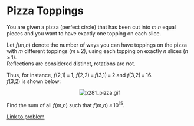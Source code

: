 # Pizza Toppings

<p>You are given a pizza (perfect circle) that has been cut into <var>m</var>·<var>n</var> equal pieces and you want to have exactly one topping on each slice.</p>

<p>Let <var>f</var>(<var>m</var>,<var>n</var>) denote the number of ways you can have toppings on the pizza with <var>m</var> different toppings (<var>m</var> ≥ 2), using each topping on exactly <var>n</var> slices (<var>n</var> ≥ 1). <br />Reflections are considered distinct, rotations are not. </p>

<p>Thus, for instance, <var>f</var>(2,1) = 1, <var>f</var>(2,2) = <var>f</var>(3,1) = 2 and <var>f</var>(3,2) = 16. <br /><var>f</var>(3,2) is shown below:</p>

<div align="center"><img src="project/images/p281_pizza.gif" class="dark_img" alt="p281_pizza.gif" /></div>

<p>Find the sum of all <var>f</var>(<var>m</var>,<var>n</var>) such that <var>f</var>(<var>m</var>,<var>n</var>) ≤ 10<sup>15</sup>.</p>

[Link to problem](https://projecteuler.net/problem=281)
